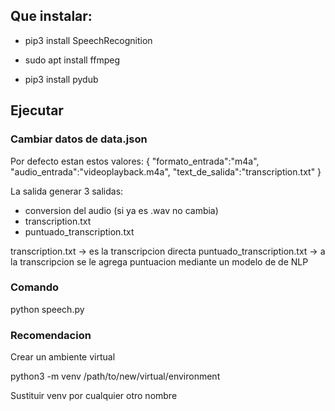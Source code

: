 ## Que instalar:

 - pip3 install SpeechRecognition

 - sudo apt install ffmpeg

 - pip3 install pydub

## Ejecutar

### Cambiar datos de data.json

Por defecto estan estos valores:
{
    "formato_entrada":"m4a",
    "audio_entrada":"videoplayback.m4a",
    "text_de_salida":"transcription.txt"
}

La salida generar 3 salidas:

- conversion del audio (si ya es .wav no cambia)
- transcription.txt
- puntuado_transcription.txt

transcription.txt -> es la transcripcion directa
puntuado_transcription.txt -> a la transcripcion se le agrega puntuacion mediante un modelo de de NLP

### Comando

python speech.py


### Recomendacion

Crear un ambiente virtual

python3 -m venv /path/to/new/virtual/environment

Sustituir venv por cualquier otro nombre
